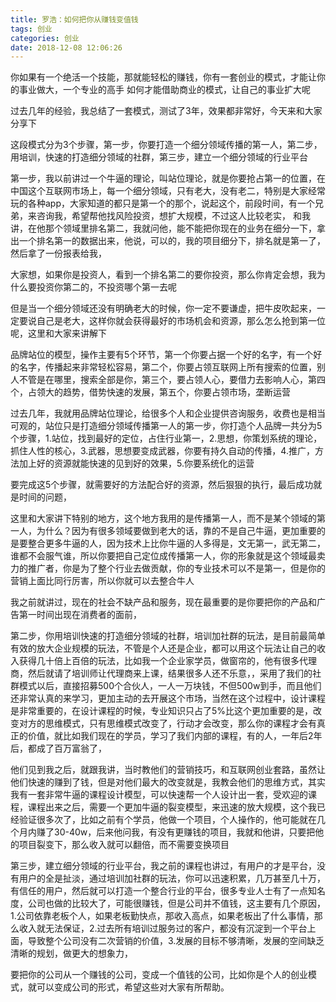 ```yaml
---
title: 罗浩：如何把你从赚钱变值钱
tags: 创业
categories: 创业
date: 2018-12-08 12:06:26
---
```


你如果有一个绝活一个技能，那就能轻松的赚钱，你有一套创业的模式，才能让你的事业做大，一个专业的高手 如何才能借助商业的模式，让自己的事业扩大呢

过去几年的经验，我总结了一套模式，测试了3年，效果都非常好，今天来和大家分享下

这段模式分为3个步骤，第一步，你要打造一个细分领域传播的第一人，第二步，用培训，快速的打造细分领域的社群，第三步，建立一个细分领域的行业平台

第一步，我以前讲过一个牛逼的理论，叫站位理论，就是你要抢占第一的位置，在中国这个互联网市场上，每一个细分领域，只有老大，没有老二，特别是大家经常玩的各种app，大家知道的都只是第一个的那个，说起这个，前段时间，有一个兄弟，来咨询我，希望帮他找风险投资，想扩大规模，不过这人比较老实， 和我讲，在他那个领域里排名第二，我就问他，能不能把你现在的业务在细分一下，拿出一个排名第一的数据出来，他说，可以的，我的项目细分下，排名就是第一了，然后拿了一份报表给我，

大家想，如果你是投资人，看到一个排名第二的要你投资，那么你肯定会想，我为什么要投资你第二的，不投资哪个第一去呢

但是当一个细分领域还没有明确老大的时候，你一定不要谦虚，把牛皮吹起来，一定要说自己是老大，这样你就会获得最好的市场机会和资源，那么怎么抢到第一位呢，这里和大家来讲解下

品牌站位的模型，操作主要有5个环节，第一个你要占据一个好的名字，有一个好的名字，传播起来非常轻松容易，第二个，你要占领互联网上所有搜索的位置，别人不管是在哪里，搜索全部是你，第三个，要占领人心，要借力去影响人心，第四个，占领大的趋势，借势快速的发展，第五个，你要占领市场，垄断运营

过去几年，我就用品牌站位理论，给很多个人和企业提供咨询服务，收费也是相当可观的，站位只是打造细分领域传播第一人的第一步，你打造个人品牌一共分为5个步骤，1.站位，找到最好的定位，占住行业第一，2.思想，你策划系统的理论，抓住人性的核心，3.武器，思想要变成武器，你要有持久自动的传播，4.推广，方法加上好的资源就能快速的见到好的效果，5.你要系统化的运营

要完成这5个步骤，就需要好的方法配合好的资源，然后狠狠的执行，最后成功就是时间的问题，

这里和大家讲下特别的地方，这个地方我用的是传播第一人，而不是某个领域的第一人，为什么？因为有很多领域要做到老大的话，靠的不是自己牛逼，更加重要的是要整合更多牛逼的人，因为技术上比你牛逼的人多得是，文无第一，武无第二，谁都不会服气谁，所以你要把自己定位成传播第一人，你的形象就是这个领域最卖力的推广者，你是为了整个行业去做贡献，你的专业技术可以不是第一，但是你的营销上面比同行厉害，所以你就可以去整合牛人

我之前就讲过，现在的社会不缺产品和服务，现在最重要的是你要把你的产品和广告第一时间出现在消费者的面前，

第二步，你用培训快速的打造细分领域的社群，培训加社群的玩法，是目前最简单有效的放大企业规模的玩法，不管是个人还是企业，都可以用这个玩法让自己的收入获得几十倍上百倍的玩法，比如我一个企业家学员，做窗帘的，他有很多代理商，然后就请了培训师让代理商来上课，结果很多人还不乐意，，采用了我们的社群模式以后，直接招募500个合伙人，一人一万块钱，不但500w到手，而且他们还非常认真的来学习，更加主动的去开展这个市场，当然在这个过程中，设计课程是非常重要的，在设计课程的时候，专业知识只占了5%比这个更加重要的是，改变对方的思维模式，只有思维模式改变了，行动才会改变，那么你的课程才会有真正的价值，就比如我们现在的学员，学习了我们内部的课程，有的人，一年后2年后，都成了百万富翁了，

他们见到我之后，就跟我讲，当时教他们的营销技巧，和互联网创业套路，虽然让他们快速的赚到了钱，但是对他们最大的改变就是，我教会他们的思维方式，其实我有一套非常牛逼的课程设计模型，可以快速帮一个人设计出一套，受欢迎的课程，课程出来之后，需要一个更加牛逼的裂变模型，来迅速的放大规模，这个我已经验证很多次了，比如之前有个学员，他做一个项目，个人操作的，他可能就在几个月内赚了30-40w，后来他问我，有没有更赚钱的项目，我就和他讲，只要把他的项目裂变下，那么收入就可以翻倍，而不需要变换项目

第三步，建立细分领域的行业平台，我之前的课程也讲过，有用户的才是平台，没有用户的全是扯淡，通过培训加社群的玩法，你可以迅速积累，几万甚至几十万，有信任的用户，然后就可以打造一个整合行业的平台，很多专业人士有了一点知名度，公司也做的比较大了，可能很赚钱，但是公司并不值钱，这主要有几个原因，1.公司依靠老板个人，如果老板勤快点，那收入高点，如果老板出了什么事情，那么收入就无法保证，2.过去所有培训过服务过的客户，都没有沉淀到一个平台上面，导致整个公司没有二次营销的价值，3.发展的目标不够清晰，发展的空间缺乏清晰的规划，做更大的想象力，

要把你的公司从一个赚钱的公司，变成一个值钱的公司，比如你是个人的创业模式，就可以变成公司的形式，希望这些对大家有所帮助。
